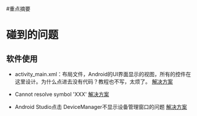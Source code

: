 #重点摘要


# 碰到的问题
## 软件使用
- activity_main.xml：布局文件，Android的UI界面显示的视图，所有的控件在这里设计。为什么点进去没有代码？教程也不写，太烦了。
  [解决方案](https://wenku.baidu.com/view/97dbe7976adc5022aaea998fcc22bcd126ff4219.html)

- Cannot resolve symbol 'XXX'
  [解决方案](https://blog.csdn.net/WuLex/article/details/83414031?spm=1001.2101.3001.6661.1&utm_medium=distribute.pc_relevant_t0.none-task-blog-2%7Edefault%7ECTRLIST%7Edefault-1-83414031-blog-107996641.pc_relevant_multi_platform_whitelistv1_exp2&depth_1-utm_source=distribute.pc_relevant_t0.none-task-blog-2%7Edefault%7ECTRLIST%7Edefault-1-83414031-blog-107996641.pc_relevant_multi_platform_whitelistv1_exp2&utm_relevant_index=1)

- Android Studio点击 DeviceManager不显示设备管理窗口的问题
  [解决方案](https://blog.csdn.net/KimBing/article/details/123049886)